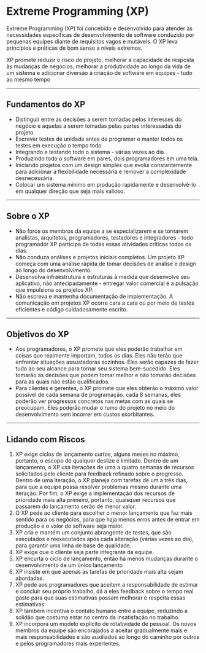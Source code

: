 
# Extreme Programming (XP)

Extreme Programming (XP) foi concebido e desenvolvido para atender às necessidades específicas de desenvolvimento de software conduzido por pequenas equipes diante de requisitos vagos e mutáveis. O XP leva princípios e práticas de bom senso a níveis extremos.

XP promete reduzir o risco do projeto, melhorar a capacidade de resposta às mudanças de negócios, melhorar a produtividade ao longo da vida de um sistema e adicionar diversão à criação de software em equipes - tudo ao mesmo tempo

---

## Fundamentos do XP

- Distinguir entre as decisões a serem tomadas pelos interesses do negócio e aquelas a serem tomadas pelas partes interessadas do projeto.
- Escrever testes de unidade antes de programar e manter todos os testes em execução o tempo todo
- Integrando e testando todo o sistema - várias vezes ao dia.
- Produzindo todo o software em pares, dois programadores em uma tela.
- Iniciando projetos com um design simples que evolui constantemente para adicionar a flexibilidade necessária e remover a complexidade desnecessária.
- Colocar um sistema mínimo em produção rapidamente e desenvolvê-lo em qualquer direção que seja mais valioso.

---

## Sobre o XP

- Não force os membros da equipe a se especializarem e se tornarem analistas, arquitetos, programadores, testadores e integradores - todo programador XP participa de todas essas atividades críticas todos os dias.
- Não conduza análises e projetos iniciais completos. Um projeto XP começa com uma análise rápida de tomar decisões de análise e design ao longo do desenvolvimento.
- Desenvolva infraestrutura e estruturas à medida que desenvolve seu aplicativo, não antecipadamente - entregar valor comercial é a pulsação que impulsiona os projetos XP.
- Não escreva e mantenha documentação de implementação. A comunicação em projetos XP ocorre cara a cara ou por meio de testes eficientes e código cuidadosamente escrito.

---

## Objetivos do XP

- Aos programadores, o XP promete que eles poderão trabalhar em coisas que realmente importam, todos os dias. Eles não terão que enfrentar situações assustadoras sozinhos. Eles serão capazes de fazer tudo ao seu alcance para tornar seu sistema bem-sucedido. Eles tomarão as decisões que podem tomar melhor e não tomarão decisões para as quais não estão qualificados.
- Para clientes e gerentes, o XP promete que eles obterão o máximo valor possível de cada semana de programação. cada 8 semanas, eles poderão ver progressos concretos nas metas com as quais se preocupam. Eles poderão mudar o rumo do projeto no meio do desenvolvimento sem incorrer em custos exorbitantes.

---

## Lidando com Riscos

1. XP exige ciclos de lançamento curtos, alguns meses no máximo, portanto, o escopo de qualquer deslize é limitado. Dentro de um lançamento, o XP usa iterações de uma a quatro semanas de recursos solicitados pelo cliente para feedback refinado sobre o progresso. Dentro de uma iteração, o XP planeja com tarefas de um a três dias, para que a equipe possa resolver problemas mesmo durante uma iteração. Por fim, o XP exige a implementação dos recursos de prioridade mais alta primeiro, portanto, quaisquer recursos que passarem do lançamento serão de menor valor.
2. O XP pede ao cliente para escolher o menor lançamento que faz mais sentido para os negócios, para que haja menos erros antes de entrar em produção e o valor do software seja maior.
3. XP cria e mantém um conjunto abrangente de testes, que são executados e reexecutados após cada alteração (várias vezes ao dia), para garantir uma linha de base de qualidade.
4. XP exige que o cliente seja parte integrante da equipe.
5. XP encurta o ciclo de lançamento, então há menos mudanças durante o desenvolvimento de um único lançamento
6. XP insiste em que apenas as tarefas de prioridade mais alta sejam abordadas.
7. XP pede aos programadores que aceitem a responsabilidade de estimar e concluir seu próprio trabalho, dá a eles feedback sobre o tempo real gasto para que suas estimativas possam melhorar e respeita essas estimativas
8. XP também incentiva o contato humano entre a equipe, reduzindo a solidão que costuma estar no centro da insatisfação no trabalho.
9. XP incorpora um modelo explícito de rotatividade de pessoal. Os novos membros da equipe são encorajados a aceitar gradualmente mais e mais responsabilidades e são auxiliados ao longo do caminho por outros e pelos programadores mais experientes.